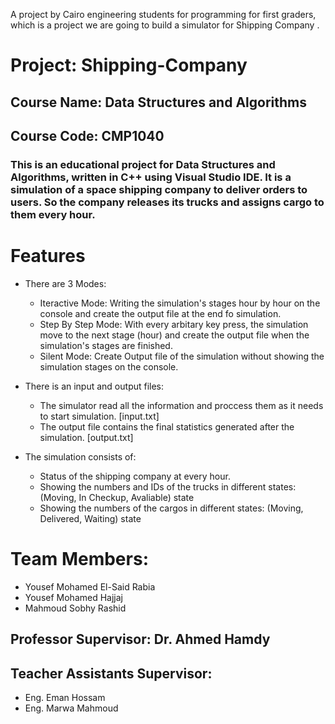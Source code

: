 
A project by Cairo engineering students for programming for first graders, which is a project we are going to build a simulator for Shipping Company .
# Project: Shipping-Company
## Course Name: Data Structures and Algorithms
## Course Code: CMP1040
<!--## Team Name: The ########-->

### This is an educational project for Data Structures and Algorithms, written in C++ using Visual Studio IDE. It is a simulation of a space shipping company to deliver orders to users. So the company releases its trucks and assigns cargo to them every hour.

# Features
* There are 3 Modes:
    * Iteractive Mode: Writing the simulation's stages hour by hour on the console and create the output file at the end fo simulation.
    * Step By Step Mode: With every arbitary key press, the simulation move to the next stage (hour) and create the output file when the simulation's stages are finished.
    * Silent Mode: Create Output file of the simulation without showing the simulation stages on the console.
    
* There is an input and output files:
    * The simulator read all the information and proccess them as it needs to start simulation. [input.txt]
    * The output file contains the final statistics generated after the simulation. [output.txt]

* The simulation consists of:
    * Status of the shipping company at every hour.
    * Showing the numbers and IDs of the trucks in different states: (Moving, In Checkup, Avaliable) state
    * Showing the numbers of the cargos in different states: (Moving, Delivered, Waiting) state

# Team Members:
 - Yousef Mohamed El-Said Rabia
 - Yousef Mohamed Hajjaj
 - Mahmoud Sobhy Rashid

## Professor Supervisor: Dr. Ahmed Hamdy
## Teacher Assistants Supervisor:
 - Eng. Eman Hossam
 - Eng. Marwa Mahmoud
